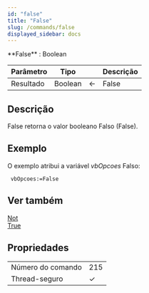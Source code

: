 ```yaml
---
id: "false"
title: "False"
slug: /commands/false
displayed_sidebar: docs
---
```


<!--REF #_command_.False.Syntax-->**False**  : Boolean<!-- END REF-->
<!--REF #_command_.False.Params-->
| Parâmetro | Tipo |  | Descrição |
| --- | --- | --- | --- |
| Resultado | Boolean | &#8592; | False |

<!-- END REF-->

## Descrição 

<!--REF #_command_.False.Summary-->False retorna o valor booleano Falso (False).<!-- END REF-->

## Exemplo 

O exemplo atribui a variável *vbOpcoes* Falso:

```4d
 vbOpcoes:=False
```

## Ver também 

[Not](not.md)  
[True](true.md)  

## Propriedades

|  |  |
| --- | --- |
| Número do comando | 215 |
| Thread-seguro | &check; |


